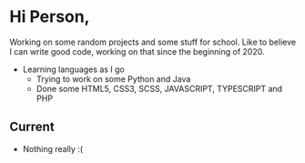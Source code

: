 # Hi Person,

Working on some random projects and some stuff for school. Like to believe I can write good code, working on that since the beginning of 2020.

- Learning languages as I go
    - Trying to work on some Python and Java
    - Done some HTML5, CSS3, SCSS, JAVASCRIPT, TYPESCRIPT and PHP

## Current
- Nothing really :(
